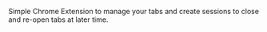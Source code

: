 Simple Chrome Extension to manage your tabs and create sessions to close and re-open tabs at later time.
